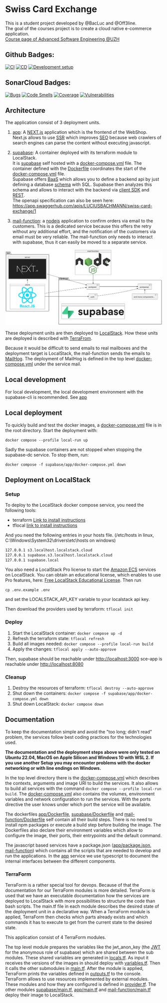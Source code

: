 # Swiss Card Exchange

This is a student project developed by @BacLuc and @Off3line.  
The goal of the courses project is to create a cloud native e-commerce application.  
[Course page of Advanced Software Engineering @UZH](https://www.ifi.uzh.ch/en/seal/teaching/courses/ase.html)

## Github Badges:

[![CI](https://github.com/ase-23-the-bald-owls/swiss-card-exchange/actions/workflows/ci.yml/badge.svg)](https://github.com/ase-23-the-bald-owls/swiss-card-exchange/actions/workflows/ci.yml)
[![CD](https://github.com/ase-23-the-bald-owls/swiss-card-exchange/actions/workflows/cd.yml/badge.svg)](https://github.com/ase-23-the-bald-owls/swiss-card-exchange/actions/workflows/cd.yml)
[![Development setup](https://github.com/ase-23-the-bald-owls/swiss-card-exchange/actions/workflows/development-setup.yml/badge.svg)](https://github.com/ase-23-the-bald-owls/swiss-card-exchange/actions/workflows/development-setup.yml)

## SonarCloud Badges:

[![Bugs](https://sonarcloud.io/api/project_badges/measure?project=ase-23-the-bald-owls_swiss-card-exchange&metric=bugs)](https://sonarcloud.io/summary/new_code?id=ase-23-the-bald-owls_swiss-card-exchange)
[![Code Smells](https://sonarcloud.io/api/project_badges/measure?project=ase-23-the-bald-owls_swiss-card-exchange&metric=code_smells)](https://sonarcloud.io/summary/new_code?id=ase-23-the-bald-owls_swiss-card-exchange)
[![Coverage](https://sonarcloud.io/api/project_badges/measure?project=ase-23-the-bald-owls_swiss-card-exchange&metric=coverage)](https://sonarcloud.io/summary/new_code?id=ase-23-the-bald-owls_swiss-card-exchange)
[![Vulnerabilities](https://sonarcloud.io/api/project_badges/measure?project=ase-23-the-bald-owls_swiss-card-exchange&metric=vulnerabilities)](https://sonarcloud.io/summary/new_code?id=ase-23-the-bald-owls_swiss-card-exchange)

## Architecture

The application consist of 3 deployment units.

1. [app](app): A [NEXT.js](https://nextjs.org/) application which is the frontend of the WebShop.  
   Next.js allows to
   use [SSR](https://nextjs.org/docs/pages/building-your-application/rendering/server-side-rendering "Server Side Rendering")
   which improves [SEO](https://en.wikipedia.org/wiki/Search_engine_optimization "Search engine optimization") because
   web crawlers of search engines can parse the content without executing javascript.

2. [supabase](supabase): A container deployed with its terraform module to LocalStack.  
   It is [supabase](https://supabase.com/) self hosted with a [docker-compose.yml](supabase/app/docker-compose.yml)
   file.
   The container defined with the [Dockerfile](supabase/Dockerfile) coordinates the start of
   the [docker-compose.yml](supabase/app/docker-compose.yml) file.  
   Supabase offers [BaaS](https://en.wikipedia.org/wiki/Backend_as_a_service_(computing) "Backend as a service") which
   allows you to define a backend api
   by just defining a database [schema](app/supabase/migrations/20230315000000_create_schema.sql) with SQL. Supabase
   then analyzes this schema and
   allows to interact with the backend via [client SDK](https://supabase.com/docs/reference/javascript/insert)
   and [REST](openapi-docs.yml "OpenApi Spec").  
   The openapi specification can also be seen
   here: <https://app.swaggerhub.com/apis/LUCIUSBACHMANN/swiss-card-exchange/1>

3. [mail-function](mail-function): a [nodejs](https://nodejs.org/en) application to confirm orders via email to the
   customers.
   This is a dedicated service because this offers the retry without any additional effort, and the notification of the
   customers
   via email must be very reliable. The mail-function only needs to interact with supabase, thus it can easily be moved
   to a separate service.

![architecture](docs/components/components.png "Architecture")

These deployment units are then deployed to [LocalStack](https://localstack.cloud/). How these
units are deployed is described with [TerraFrom](https://www.terraform.io/).

Because it would be difficult to send emails to real mailboxes and the deployment target is LocalStack,
the mail-function sends the emails to [MailHog](https://github.com/mailhog/MailHog). The deployment of
MailHog is defined in the top level [docker-compose.yml](docker-compose.yml) under the service mail.

## Local development

For local development, the local development environment with the supabase-cli is recommended.
See [app](app)

## Local deployment

To quickly build and test the docker images, a [docker-compose.yml](docker-compose.yml) file is in the
root directory.
Start the deployment with:

```shell
docker compose --profile local-run up
```

Sadly the supabase containers are not stopped when stopping the supabase-dc service.
To stop them, run:

```shell
docker compose -f supabase/app/docker-compose.yml down
```

## Deployment on LocalStack

### Setup

To deploy to the LocalStack docker compose service, you need the following tools:

- terraform [Link to install instructions](https://developer.hashicorp.com/terraform/tutorials/aws-get-started/install-cli)
- tflocal [link to install instructions](https://github.com/localstack/terraform-local)

And you need the following entries in your hosts file.
(/etc/hosts in linux, C:\Windows\System32\drivers\etc\hosts on windows)

```
127.0.0.1 s3.localhost.localstack.cloud
127.0.0.1 supabase.s3.localhost.localstack.cloud
127.0.0.1 supabase.local
```

You also need a LocalStack Pro license to start the [Amazon ECS](https://aws.amazon.com/de/ecs/) services on LocalStack.
You can obtain an educational license, which enables to use Pro features, here: [Free LocalStack Educational License](https://localstack.cloud/educational-license/).
Then run
```shell
cp .env.example .env
```
and set the LOCALSTACK_API_KEY variable to your localstack api key.

Then download the providers used by terraform: `tflocal init`

### Deploy

1. Start the LocalStack container: `docker compose up -d`
2. Refresh the terraform state: `tflocal refresh`
3. Build all images needed: `docker compose --profile local-run build`
4. Apply the changes: `tflocal apply --auto-approve`

Then, supabase should be reachable under [http://localhost:3000](http://localhost:3000)
sce-app is reachable under [http://localhost:8080](http://localhost:8080)

### Cleanup

1. Destroy the resources of terraform: `tflocal destroy --auto-approve`
2. Shut down the containers: `docker compose -f supabase/app/docker-compose.yml down`
3. Shut down LocalStack: `docker compose down`

## Documentation

To keep the documentation simple and avoid the "too long; didn't read" problem, the services follow
best coding practices for the technologies used.

**The documentation and the deployment steps above were only tested on Ubuntu 22.04, MacOS on Apple Silicon and Windows
10
with WSL 2. If you use another Setup you may encounter problems with the docker networking or with line endings on
Windows.**

In the top level directory there is the [docker-compose.yml](docker-compose.yml) which describes the contexts, arguments and image URI
to build the services. It also allows to build all services with the command `docker compose --profile local-run build`.
The [docker-compose.yml](docker-compose.yml) also contains the volumes, environment variables and network configuration to run the services.
With the ports directive the user knows under which port the service will be available.

The dockerfiles [app/Dockerfile](app/Dockerfile), [supabase/Dockerfile](supabase/Dockerfile)
and [mail-function/Dockerfile](mail-function/Dockerfile)
self contain all their build steps. There is no need to install npm packages or execute a build step before building the
image.
The Dockerfiles also declare their environment variables which allow to configure the image, their ports, their
entrypoints and
the default command.

The javascript based services have a
package.json ([app/package.json](app/package.json), [mail-function](mail-function/package.json))
which contains all the scripts that are needed to develop and run the applications.
In the [app](app) service we use typescript to document the internal interfaces between the different components.

### TerraForm

TerraForm is a rather special tool for devops. Because of that the documentation for our TerraForm modules is more
detailed. TerraForm is used that we have an executable documentation how the services are deployed to LocalStack
with more possibilities to structure the code than bash scripts.
The main.tf file in each module describes the desired state of the deployment unit in a declarative way. When a
TerraForm module is applied,
TerraForm then checks which parts already exists and which commands it has to execute to get from the current state to
the desired state.

This application consist of 4 TerraForm modules.

The top level module prepares the variables like the jwt_anon_key (the [JWT](https://jwt.io/ "JSON Web Token") for the
anonymous role of supabase) which
are shared between the sub modules. These shared variables are generated in [locals.tf](locals.tf).
As input it receives the versions of the images in should deploy with [variables.tf](variables.tf).
Then it calls the other submodules in [main.tf](main.tf). After the module is applied, TerraForm prints the variables
defined in [outputs.tf](outputs.tf) to the console. TerraForm allows to use resources implemented by external modules.
These modules and how they are configured is defined in [provider.tf](provider.tf).
The other modules [supabase/main.tf](supabase/main.tf), [app/main.tf](app/main.tf)
and [mail-function/main.tf](mail-function/main.tf)
deploy their image to LocalStack.
